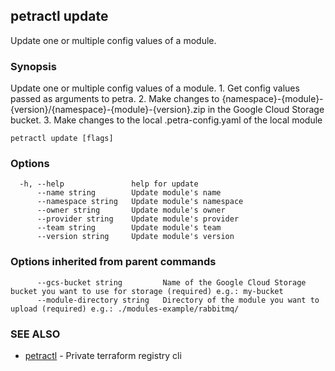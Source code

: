 ## petractl update

Update one or multiple config values of a module.

### Synopsis

Update one or multiple config values of a module.
			1. Get config values passed as arguments to petra.
			2. Make changes to {namespace}-{module}-{version}/{namespace}-{module}-{version}.zip in the Google Cloud Storage bucket.
			3. Make changes to the local .petra-config.yaml of the local module
	

```
petractl update [flags]
```

### Options

```
  -h, --help               help for update
      --name string        Update module's name
      --namespace string   Update module's namespace
      --owner string       Update module's owner
      --provider string    Update module's provider
      --team string        Update module's team
      --version string     Update module's version
```

### Options inherited from parent commands

```
      --gcs-bucket string         Name of the Google Cloud Storage bucket you want to use for storage (required) e.g.: my-bucket
      --module-directory string   Directory of the module you want to upload (required) e.g.: ./modules-example/rabbitmq/
```

### SEE ALSO

* [petractl](petractl.md)	 - Private terraform registry cli

